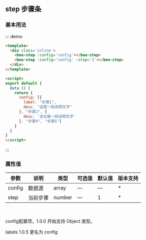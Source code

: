 <script>
export default {
  data () {
    return {
      config: [{
        label: "步骤1",
        desc: "这是一段说明文字"
      }, "步骤2", {
        desc: '这也是一段说明文字'
      }, "步骤4", "步骤5"]
    }
  }
}
</script>
## step 步骤条

### 基本用法

::: demo 
``` html
<template>
  <div class='inline'>
    <bee-step :config='config'></bee-step>
    <bee-step :config='config' :step='2'></bee-step>
  </div>
</template>

<script>
export default {
  data () {
    return {
      config: [{
        label: "步骤1",
        desc: "这是一段说明文字"
      }, "步骤2", {
        desc: '这也是一段说明文字'
      }, "步骤4", "步骤5"]
    }
  }
}
</script>
```
:::

### 属性值

|参数|说明|类型|可选值|默认值|版本支持|
|---|---|---|---|---|---|
|config|数据源|array|—|—|*|
|step|当前步骤|number|—|1|*|

<br/>

config配置项，1.0.0 开始支持 Object 类型。

labels 1.0.5 更名为 config